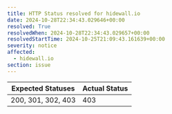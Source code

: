 ```yaml
---
title: HTTP Status resolved for hidewall.io
date: 2024-10-28T22:34:43.029646+00:00
resolved: True
resolvedWhen: 2024-10-28T22:34:43.029657+00:00
resolvedStartTime: 2024-10-25T21:09:43.161639+00:00
severity: notice
affected:
  - hidewall.io
section: issue
---
```


| Expected Statuses | Actual Status  |
|-------------------|----------------|
| 200, 301, 302, 403 | 403 |
